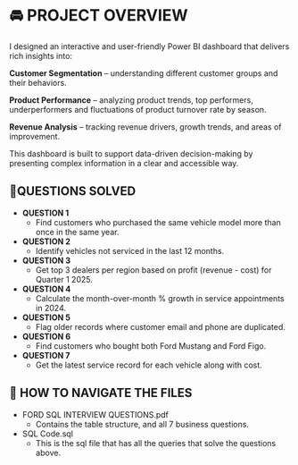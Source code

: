 # 🚘 PROJECT OVERVIEW

I designed an interactive and user-friendly Power BI dashboard that delivers rich insights into:

**Customer Segmentation** – understanding different customer groups and their behaviors.

**Product Performance** – analyzing product trends, top performers, underperformers and fluctuations of product turnover rate  by season.

**Revenue Analysis** – tracking revenue drivers, growth trends, and areas of improvement.

This dashboard is built to support data-driven decision-making by presenting complex information in a clear and accessible way.


## 📌QUESTIONS SOLVED
- **QUESTION 1**  
     - Find customers who purchased the same vehicle model more than once in the same year.
- **QUESTION 2**
     -  Identify vehicles not serviced in the last 12 months.
- **QUESTION 3**
     - Get top 3 dealers per region based on profit (revenue - cost) for Quarter 1 2025.
- **QUESTION 4**
     - Calculate the month-over-month % growth in service appointments in 2024.
- **QUESTION 5**
     - Flag older records where customer email and phone are duplicated.
- **QUESTION 6**
     - Find customers who bought both Ford Mustang and Ford Figo.
- **QUESTION 7**
     -  Get the latest service record for each vehicle along with cost. 

## 📁 HOW TO NAVIGATE THE FILES
- FORD SQL INTERVIEW QUESTIONS.pdf
     - Contains the table structure, and all 7 business questions.
- SQL Code.sql
     - This is the sql file that has all the queries that solve the questions above.
